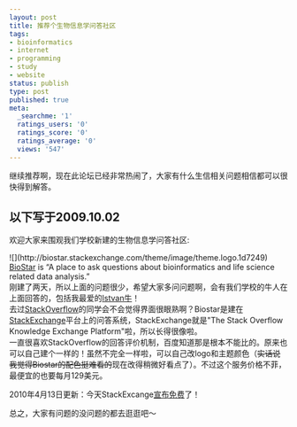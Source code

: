 ```yaml
---
layout: post
title: 推荐个生物信息学问答社区
tags:
- bioinformatics
- internet
- programming
- study
- website
status: publish
type: post
published: true
meta:
  _searchme: '1'
  ratings_users: '0'
  ratings_score: '0'
  ratings_average: '0'
  views: '547'
---
```

继续推荐啊，现在此论坛已经非常热闹了，大家有什么生信相关问题相信都可以很快得到解答。

以下写于2009.10.02
------------------------
欢迎大家来围观我们学校新建的生物信息学问答社区:
<div>
![](http://biostar.stackexchange.com/theme/image/theme.logo.1d7249)
</div>
<div><a href="http://biostar.stackexchange.com/" target="_blank">BioStar</a> is “A place to ask questions about bioinformatics and life science related data analysis.”</div>
<div>刚建了两天，所以上面的问题很少，希望大家多问问题啊，会有我们学校的牛人在上面回答的，包括我最爱的<a href="http://www.personal.psu.edu/iua1/" target="_blank">Istvan牛</a>！</div>
<div>去过<a href="http://stackoverflow.com/" target="_blank">StackOverflow</a>的同学会不会觉得界面很眼熟啊？Biostar是建在<a href="http://stackexchange.com/" target="_blank">StackExchange</a>平台上的问答系统，StackExchange就是"The Stack Overflow Knowledge Exchange Platform"啦，所以长得很像啦。</div>
<div>一直很喜欢StackOverflow的回答评价机制，百度知道那是根本不能比的。原来也可以自己建个一样的！虽然不完全一样啦，可以自己改logo和主题颜色（<span style="text-decoration:line-through;">实话说我觉得Biostar的配色挺难看的</span>现在改得稍微好看点了）。不过这个服务价格不菲，最便宜的也要每月129美元。</div>

2010年4月13日更新：今天StackExcange<a href="http://www.joelonsoftware.com/items/2010/04/13.html">宣布免费</a>了！


<div>总之，大家有问题的没问题的都去逛逛吧～</div>